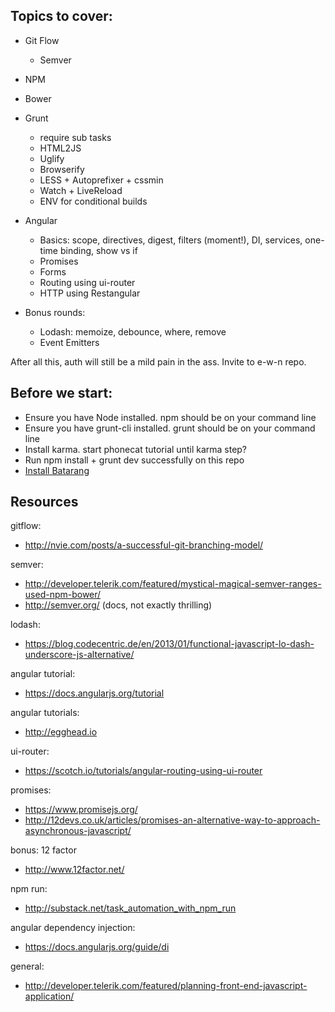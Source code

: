 ## Topics to cover:

- Git Flow
  - Semver

- NPM
- Bower

- Grunt
  - require sub tasks
  - HTML2JS
  - Uglify
  - Browserify
  - LESS + Autoprefixer + cssmin
  - Watch + LiveReload
  - ENV for conditional builds

- Angular
  - Basics: scope, directives, digest, filters (moment!), DI, services, one-time binding, show vs if
  - Promises
  - Forms
  - Routing using ui-router
  - HTTP using Restangular

- Bonus rounds:
  - Lodash: memoize, debounce, where, remove
  - Event Emitters


After all this, auth will still be a mild pain in the ass. Invite to e-w-n repo.


## Before we start:

- Ensure you have Node installed. npm should be on your command line
- Ensure you have grunt-cli installed. grunt should be on your command line
- Install karma. start phonecat tutorial until karma step?
- Run npm install + grunt dev successfully on this repo
- [Install Batarang](https://chrome.google.com/webstore/detail/angularjs-batarang-stable/niopocochgahfkiccpjmmpchncjoapek)


## Resources

gitflow:
- http://nvie.com/posts/a-successful-git-branching-model/

semver:
- http://developer.telerik.com/featured/mystical-magical-semver-ranges-used-npm-bower/
- http://semver.org/ (docs, not exactly thrilling)

lodash:
- https://blog.codecentric.de/en/2013/01/functional-javascript-lo-dash-underscore-js-alternative/

angular tutorial:
- https://docs.angularjs.org/tutorial

angular tutorials:
- http://egghead.io

ui-router:
- https://scotch.io/tutorials/angular-routing-using-ui-router

promises:
- https://www.promisejs.org/
- http://12devs.co.uk/articles/promises-an-alternative-way-to-approach-asynchronous-javascript/

bonus: 12 factor
- http://www.12factor.net/

npm run:
- http://substack.net/task_automation_with_npm_run

angular dependency injection:
- https://docs.angularjs.org/guide/di

general:
- http://developer.telerik.com/featured/planning-front-end-javascript-application/
